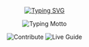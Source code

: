 <p align="center">
  <a href="https://someshdiwan.github.io/JavaEvolution-Learning-Growing-Mastering/" target="_blank">
    <img src="https://readme-typing-svg.demolab.com?font=Fira+Code&weight=900&size=30&pause=1000&background=FFFFFF00&center=true&vCenter=true&width=435&lines=Make+JAVA+Great+Again!" alt="Typing SVG">
  </a>
</p>

<p align="center">
  <img src="https://readme-typing-svg.demolab.com?font=Fira+Code&weight=700&size=22&pause=1000&color=4ECDC4&center=true&vCenter=true&width=500&lines=Where+Java+Begins%2C+Greatness+Lives." alt="Typing Motto">
</p>

<p align="center">
  <a href="https://github.com/Someshdiwan/JavaEvolution-Learning-Growing-Mastering/blob/master/CONTRIBUTING.md" target="_blank" style="text-decoration:none;">
    <img src="https://img.shields.io/badge/-Contribute-4ECDC4?style=for-the-badge&logo=github&logoColor=white" alt="Contribute">
  </a>

<a href="https://someshdiwan.github.io/JavaEvolution-Learning-Growing-Mastering/" target="_blank" style="text-decoration:none;">
  <img src="https://img.shields.io/badge/-Open%20Live%20Guide-007ACC?style=for-the-badge&logo=google-chrome&logoColor=white" alt="Live Guide">
</a>
